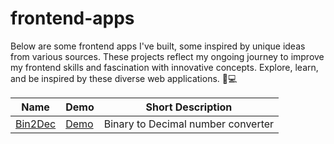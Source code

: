 # frontend-apps

Below are some frontend apps I've built, some inspired by unique ideas from various sources.
These projects reflect my ongoing journey to improve my frontend skills and fascination with innovative concepts. 
Explore, learn, and be inspired by these diverse web applications. 🚀💻

| Name | Demo | Short Description |
| ------------- | ------------- |------------- |
| [Bin2Dec](https://github.com/hunterbiu1205/Bin2dec) | [Demo ](https://4q5lqd-3000.csb.app/)  |Binary to Decimal number converter | 

